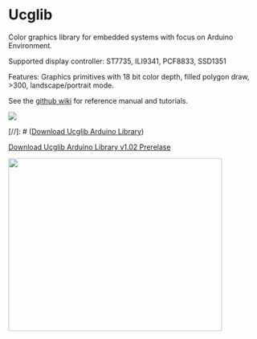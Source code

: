 # Ucglib

Color graphics library for embedded systems with focus on Arduino Environment.

Supported display controller: ST7735, ILI9341, PCF8833, SSD1351

Features: Graphics primitives with 18 bit color depth, filled polygon draw, >300, landscape/portrait mode.

See the [github wiki](https://github.com/olikraus/ucglib/wiki) for reference manual and tutorials.

[![](https://api.bintray.com/packages/olikraus/Ucglib/Arduino/images/download.png)](https://bintray.com/olikraus/Ucglib/Arduino/_latestVersion)

[//]: # ([Download Ucglib Arduino Library](https://github.com/olikraus/Ucglib_Arduino/releases/latest))

[Download Ucglib Arduino Library v1.02 Prerelase](https://github.com/olikraus/Ucglib_Arduino/releases/latest)

<a href='http://www.youtube.com/watch?feature=player_embedded&v=GSpYY0AMtEU' target='_blank'><img src='http://img.youtube.com/vi/GSpYY0AMtEU/0.jpg' width='425' height=344 /></a>
